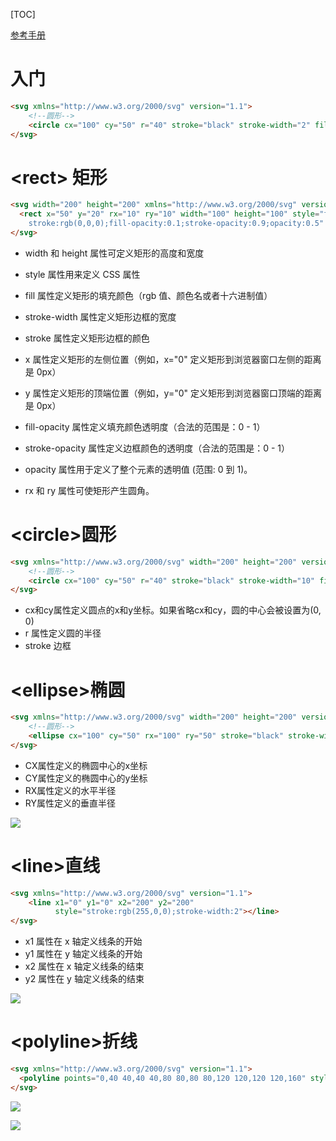 [TOC]



[参考手册](http://www.runoob.com/svg/svg-tutorial.html)

# 入门

```html
<svg xmlns="http://www.w3.org/2000/svg" version="1.1">
    <!--圆形-->
    <circle cx="100" cy="50" r="40" stroke="black" stroke-width="2" fill="red"></circle>
</svg>
```

# \<rect> 矩形

```html
<svg width="200" height="200" xmlns="http://www.w3.org/2000/svg" version="1.1" >
  <rect x="50" y="20" rx="10" ry="10" width="100" height="100" style="fill:rgb(0,0,255);stroke-width:20;
    stroke:rgb(0,0,0);fill-opacity:0.1;stroke-opacity:0.9;opacity:0.5" ></rect>
</svg>
```

-  width 和 height 属性可定义矩形的高度和宽度

- style 属性用来定义 CSS 属性
- fill 属性定义矩形的填充颜色（rgb 值、颜色名或者十六进制值）
- stroke-width 属性定义矩形边框的宽度
-  stroke 属性定义矩形边框的颜色
- x 属性定义矩形的左侧位置（例如，x="0" 定义矩形到浏览器窗口左侧的距离是 0px）
- y 属性定义矩形的顶端位置（例如，y="0" 定义矩形到浏览器窗口顶端的距离是 0px）
- fill-opacity 属性定义填充颜色透明度（合法的范围是：0 - 1）
- stroke-opacity 属性定义边框颜色的透明度（合法的范围是：0 - 1）
- opacity 属性用于定义了整个元素的透明值 (范围: 0 到 1)。
- rx 和 ry 属性可使矩形产生圆角。

# \<circle>圆形

```html
<svg xmlns="http://www.w3.org/2000/svg" width="200" height="200" version="1.1">
    <!--圆形-->
    <circle cx="100" cy="50" r="40" stroke="black" stroke-width="10" fill="red"></circle>
</svg>
```

- cx和cy属性定义圆点的x和y坐标。如果省略cx和cy，圆的中心会被设置为(0, 0)
- r 属性定义圆的半径
- stroke 边框

# \<ellipse>椭圆

```html
<svg xmlns="http://www.w3.org/2000/svg" width="200" height="200" version="1.1">
    <!--圆形-->
    <ellipse cx="100" cy="50" rx="100" ry="50" stroke="black" stroke-width="10" fill="red"></ellipse>
</svg>
```

- CX属性定义的椭圆中心的x坐标
- CY属性定义的椭圆中心的y坐标
- RX属性定义的水平半径
- RY属性定义的垂直半径

![](https://ws3.sinaimg.cn/large/006tKfTcly1flvnk124qpj310c0hmwfe.jpg)

# \<line>直线

```html
<svg xmlns="http://www.w3.org/2000/svg" version="1.1">
    <line x1="0" y1="0" x2="200" y2="200"
          style="stroke:rgb(255,0,0);stroke-width:2"></line>
</svg>
```

- x1 属性在 x 轴定义线条的开始
- y1 属性在 y 轴定义线条的开始
- x2 属性在 x 轴定义线条的结束
- y2 属性在 y 轴定义线条的结束

![](https://ws1.sinaimg.cn/large/006tKfTcly1flvnlo4wckj312e0gg0tm.jpg)

# \<polyline>折线

```html
<svg xmlns="http://www.w3.org/2000/svg" version="1.1">
  <polyline points="0,40 40,40 40,80 80,80 80,120 120,120 120,160" style="fill:white;stroke:red;stroke-width:4" />
</svg>
```

![](https://ws4.sinaimg.cn/large/006tKfTcly1flvnolohauj30bq0b4jr5.jpg)

![](https://ws2.sinaimg.cn/large/006tKfTcly1flvnpgqu2qj31720l80u6.jpg)





